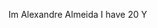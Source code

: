 Im Alexandre Almeida
I have 20 Y

<!---
Xandre2508/Xandre2508 is a ✨ special ✨ repository because its `README.md` (this file) appears on your GitHub profile.
You can click the Preview link to take a look at your changes.
--->
